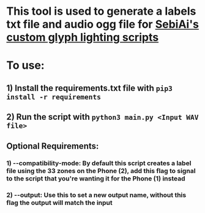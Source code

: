# This tool is used to generate a labels txt file and audio ogg file for [SebiAi's custom glyph lighting scripts](https://github.com/SebiAi/custom-nothing-glyph-tools)
# To use:
## 1) Install the requirements.txt file with `pip3 install -r requirements`
## 2) Run the script with `python3 main.py <Input WAV file>`
## Optional Requirements:
### 1) --compatibility-mode: By default this script creates a label file using the 33 zones on the Phone (2), add this flag to signal to the script that you're wanting it for the Phone (1) instead
### 2) --output: Use this to set a new output name, without this flag the output will match the input